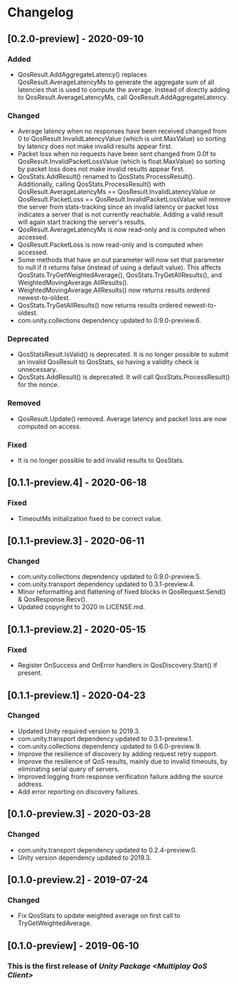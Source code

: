 # Changelog
## [0.2.0-preview] - 2020-09-10
### Added
- QosResult.AddAggregateLatency() replaces QosResult.AverageLatencyMs to generate the aggregate sum of all latencies that is used to compute the average. Instead of directly adding to QosResult.AverageLatencyMs, call QosResult.AddAggregateLatency.
### Changed
- Average latency when no responses have been received changed from 0 to QosResult.InvalidLatencyValue (which is uint.MaxValue) so sorting by latency does not make invalid results appear first.
- Packet loss when no requests have been sent changed from 0.0f to QosResult.InvalidPacketLossValue (which is float.MaxValue) so sorting by packet loss does not make invalid results appear first.
- QosStats.AddResult() renamed to QosStats.ProcessResult(). Additionally, calling QosStats.ProcessResult() with QosResult.AverageLatencyMs == QosResult.InvalidLatencyValue or QosResult.PacketLoss == QosResult.InvalidPacketLossValue will remove the server from stats-tracking since an invalid latency or packet loss indicates a server that is not currently reachable. Adding a valid result will again start tracking the server's results.
- QosResult.AverageLatencyMs is now read-only and is computed when accessed.
- QosResult.PacketLoss is now read-only and is computed when accessed.
- Some methods that have an out parameter will now set that parameter to null if it returns false (instead of using a default value). This affects QosStats.TryGetWeightedAverage(), QosStats.TryGetAllResults(), and WeightedMovingAverage.AllResults().
- WeightedMovingAverage.AllResults() now returns results ordered newest-to-oldest.
- QosStats.TryGetAllResults() now returns results ordered newest-to-oldest.
- com.unity.collections dependency updated to 0.9.0-preview.6.
### Deprecated
- QosStatsResult.IsValid() is deprecated. It is no longer possible to submit an invalid QosResult to QosStats, so having a validity check is unnecessary.
- QosStats.AddResult() is deprecated. It will call QosStats.ProcessResult() for the nonce.
### Removed
- QosResult.Update() removed. Average latency and packet loss are now computed on access.
### Fixed
- It is no longer possible to add invalid results to QosStats.

## [0.1.1-preview.4] - 2020-06-18
### Fixed
- TimeoutMs initialization fixed to be correct value.

## [0.1.1-preview.3] - 2020-06-11
### Changed
- com.unity.collections dependency updated to 0.9.0-preview.5.
- com.unity.transport dependency updated to 0.3.1-preview.4.
- Minor reformatting and flattening of fixed blocks in QosRequest.Send() & QosResponse.Recv().
- Updated copyright to 2020 in LICENSE.md.

## [0.1.1-preview.2] - 2020-05-15
### Fixed
- Register OnSuccess and OnError handlers in QosDiscovery.Start() if present.

## [0.1.1-preview.1] - 2020-04-23
### Changed
- Updated Unity required version to 2019.3.
- com.unity.transport dependency updated to 0.3.1-preview.1.
- com.unity.collections dependency updated to 0.6.0-preview.9.
- Improve the resilience of discovery by adding request retry support.
- Improve the resilience of QoS results, mainly due to invalid timeouts, by eliminating serial query of servers.
- Improved logging from response verification failure adding the source address.
- Add error reporting on discovery failures.

## [0.1.0-preview.3] - 2020-03-28
### Changed
- com.unity.transport dependency updated to 0.2.4-preview.0.
- Unity version dependency updated to 2019.3.

## [0.1.0-preview.2] - 2019-07-24
### Changed
- Fix QosStats to update weighted average on first call to TryGetWeightedAverage.

## [0.1.0-preview] - 2019-06-10
### This is the first release of *Unity Package \<Multiplay QoS Client\>*
